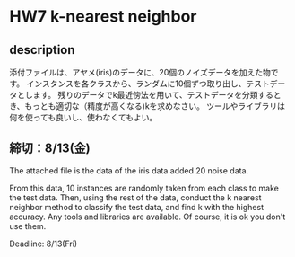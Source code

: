 # HW7 k-nearest neighbor

## description

添付ファイルは、アヤメ(iris)のデータに、20個のノイズデータを加えた物です。
インスタンスを各クラスから、ランダムに10個ずつ取り出し、テストデータとします。
残りのデータでk最近傍法を用いて、テストデータを分類するとき、もっとも適切な（精度が高くなる)kを求めなさい。
ツールやライブラリは何を使っても良いし、使わなくてもよい。

締切：8/13(金)
-----
The attached file is the data of the iris data added 20 noise data.

From this data, 10 instances are randomly taken from each class to make the test data.
Then, using the rest of the data, conduct the k nearest neighbor method to classify the test data, and find k with the highest accuracy.
Any tools and libraries are available. Of course, it is ok you don't use them.

Deadline: 8/13(Fri)